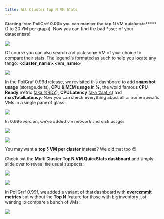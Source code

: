 ```yaml
---
title: All Cluster Top N VM Stats
---
```



Starting from PoliGraf 0.99b you can monitor the top N VM quickstats**\*** (1 to 20 VM per graph). Now you can find the bad \*sses of your datacenters!

[![](/media/vmware_multi_cluster_top_n_vm_stats.png)](http://www.poligraf.io/vsphere-sexipanels/vmware_multi_cluster_top_n_vm_stats/)

Of course you can also search and pick some VM of your choice to compare their stats. The legend is formated as such to help you locate any tango: **<cluster\_name\>.<vm\_name\>**

[![](/media/vmware_multi_cluster_top_n_vm_stats_Select.png)](http://www.poligraf.io/vsphere-sexipanels/vmware_multi_cluster_top_n_vm_stats_select/)

In the PoliGraf 0.99d release, we revisited this dashboard to add **snapshot usage** (storage.delta), **CPU & MEM usage in %**, the world famous **CPU Ready** metric ([aka %RDY](https://communities.vmware.com/docs/DOC-9279)), **CPU Latency** ([aka %lat\_c](http://virtual-hike.com/high-lat_c-values-in-esxtop/)) and **maxTotalLatency**. Now you can check everything about all or some specific VMs in a single pane of glass:

[![](/media/vmware_all_cluster_top_n_vm_stats.png)](http://www.poligraf.io/vsphere-sexipanels/vmware_all_cluster_top_n_vm_stats/)

In 0.99e version, we’ve added vm network and disk usage:

[![](/media/vmware_multi_cluster_top_n_vm_stats_hdd.jpg)](http://www.poligraf.io/vsphere-sexipanels/vmware_multi_cluster_top_n_vm_stats_hdd/)

[![](/media/vmware_multi_cluster_top_n_vm_stats_net.jpg)](http://www.poligraf.io/vsphere-sexipanels/vmware_multi_cluster_top_n_vm_stats_net/)

You may want a **top 5 VM per cluster** instead? We did that too 😉

Check out the **Multi Cluster Top N VM QuickStats dashboard** and simply slide over to reveal the usual suspects:

[![](/media/Vmware_multi_cluster_top_n_vm_quickstats.png)](http://www.poligraf.io/vsphere-sexipanels/vmware_multi_cluster_top_n_vm_quickstats/)

[![](/media/vmware_multi_cluster_top_n_vm_quickstats_zoom.png)](http://www.poligraf.io/vsphere-sexipanels/vmware_multi_cluster_top_n_vm_quickstats_zoom/)

In PoliGraf 0.99f, we added a variant of that dashboard with **overcommit metrics** but without the **Top N** feature for those with big inventory just wanting to compare a bunch of VMs:

[![](/media/vmware_all_cluster_vm_stats.png)](http://www.poligraf.io/vmware_all_cluster_vm_stats/)
